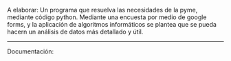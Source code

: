 A elaborar:
Un programa que resuelva las necesidades de la pyme, mediante código python.
Mediante una encuesta por medio de google forms, y la aplicación de algoritmos informáticos se plantea que se pueda hacern un análisis de datos más detallado y útil.

---

Documentación:
